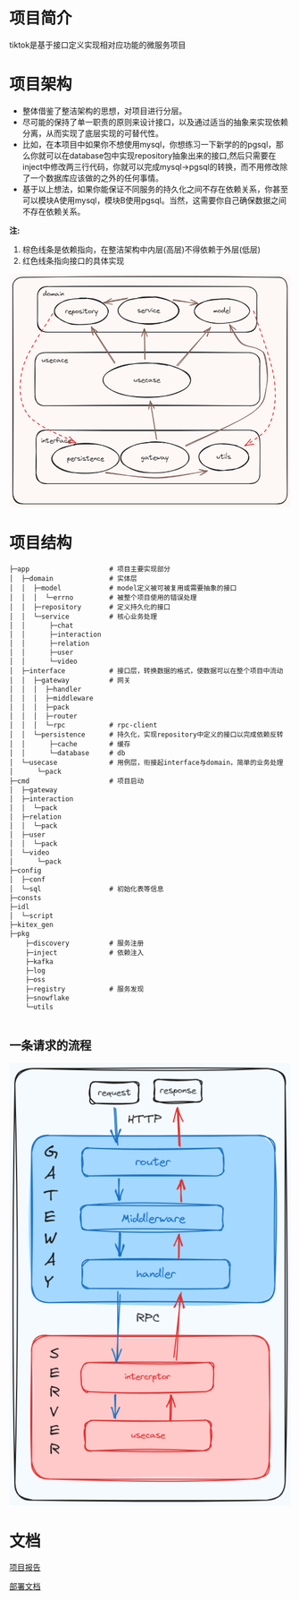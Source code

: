 # 项目简介
tiktok是基于接口定义实现相对应功能的微服务项目
# 项目架构
- 整体借鉴了整洁架构的思想，对项目进行分层。
- 尽可能的保持了单一职责的原则来设计接口，以及通过适当的抽象来实现依赖分离，从而实现了底层实现的可替代性。
- 比如，在本项目中如果你不想使用mysql，你想练习一下新学的的pgsql，那么你就可以在database包中实现repository抽象出来的接口,然后只需要在inject中修改两三行代码，你就可以完成mysql->pgsql的转换，而不用修改除了一个数据库应该做的之外的任何事情。
- 基于以上想法，如果你能保证不同服务的持久化之间不存在依赖关系，你甚至可以模块A使用mysql，模块B使用pgsql。当然，这需要你自己确保数据之间不存在依赖关系。

**注:**
1. 棕色线条是依赖指向，在整洁架构中内层(高层)不得依赖于外层(低层)
2. 红色线条指向接口的具体实现

![tiktok-structure](docs/tiktok-structure.png)

# 项目结构
```text
├─app                    # 项目主要实现部分
│  ├─domain              # 实体层
│  │  ├─model            # model定义被可被复用或需要抽象的接口
│  │  │  └─errno         # 被整个项目使用的错误处理
│  │  ├─repository       # 定义持久化的接口
│  │  └─service          # 核心业务处理
│  │      ├─chat
│  │      ├─interaction
│  │      ├─relation
│  │      ├─user
│  │      └─video
│  ├─interface           # 接口层，转换数据的格式，使数据可以在整个项目中流动
│  │  ├─gateway          # 网关
│  │  │  ├─handler
│  │  │  ├─middleware
│  │  │  ├─pack
│  │  │  ├─router
│  │  │  └─rpc           # rpc-client
│  │  └─persistence      # 持久化，实现repository中定义的接口以完成依赖反转
│  │      ├─cache        # 缓存
│  │      └─database     # db
│  └─usecase             # 用例层，衔接起interface与domain，简单的业务处理
│      └─pack
├─cmd                    # 项目启动
│  ├─gateway
│  ├─interaction
│  │  └─pack
│  ├─relation
│  │  └─pack
│  ├─user
│  │  └─pack
│  └─video
│      └─pack
├─config
│  ├─conf
│  └─sql                 # 初始化表等信息
├─consts
├─idl
│  └─script
├─kitex_gen
├─pkg
    ├─discovery          # 服务注册
    ├─inject             # 依赖注入
    ├─kafka
    ├─log
    ├─oss
    ├─registry           # 服务发现
    ├─snowflake
    └─utils


```

## 一条请求的流程
![tiktok-request](docs/tiktok-request.png)


# 文档
[项目报告](https://o0e45m7p53e.feishu.cn/docx/I2p2dZaPIoYuJQxPmprc4krbnqL)

[部署文档](https://o0e45m7p53e.feishu.cn/docx/R8ybdyX1XoKlYIxlXhYcPm33nRY)
